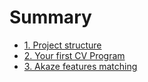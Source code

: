 # Summary

- [1. Project structure](./ch1-project-structure.md)
- [2. Your first CV Program](./ch2-first-program.md)
- [3. Akaze features matching](./ch3-akaze-features-matching.md)

